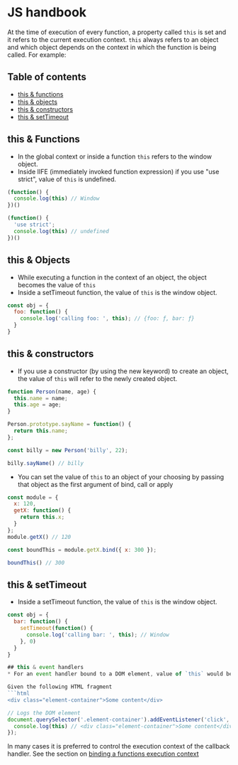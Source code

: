 # JS handbook

At the time of execution of every function, a property called `this` is set and it refers to the current execution context. `this` always refers to an object and which object depends on the context in which the function is being called. For example:

## Table of contents

- [this & functions](#this--functions)
- [this & objects](#this--objects)
- [this & constructors](#this--constructors)
- [this & setTimeout](#this--settimeout)

## this & Functions

* In the global context or inside a function `this` refers to the window object.
* Inside IIFE (immediately invoked function expression) if you use "use strict", value of `this` is undefined.
```js
(function() {
  console.log(this) // Window
})()

(function() {
  'use strict';
  console.log(this) // undefined
})()
```

## this & Objects
* While executing a function in the context of an object, the object becomes the value of `this`
* Inside a setTimeout function, the value of `this` is the window object.
```js
const obj = {
  foo: function() {
    console.log('calling foo: ', this); // {foo: ƒ, bar: ƒ}
  }
}
```
## this & constructors
* If you use a constructor (by using the new keyword) to create an object, the value of `this` will refer to the newly created object.
```js
function Person(name, age) {
  this.name = name;
  this.age = age;
}

Person.prototype.sayName = function() {
  return this.name;
};

const billy = new Person('billy', 22);

billy.sayName() // billy

```
* You can set the value of `this` to an object of your choosing by passing that object as the first argument of bind, call or apply
```js
const module = {
  x: 120,
  getX: function() {
    return this.x;
  }
};
module.getX() // 120

const boundThis = module.getX.bind({ x: 300 });

boundThis() // 300
```
## this & setTimeout
* Inside a setTimeout function, the value of `this` is the window object.
```js
const obj = {
  bar: function() {
    setTimeout(function() {
      console.log('calling bar: ', this); // Window
    }, 0)
  }
}

## this & event handlers
* For an event handler bound to a DOM element, value of `this` would be the element that the event was fired upon

Given the following HTML fragment
```html
<div class="element-container">Some content</div>

```

```js
// Logs the DOM element
document.querySelector('.element-container').addEventListener('click', function() {
  console.log(this) // <div class="element-container">Some content</div>
});
```
In many cases it is preferred to control the execution context of the callback handler. See the section on [binding a functions execution context](https://github.com/kojinkai/js-handbook/tree/master/functions#bind)

 
